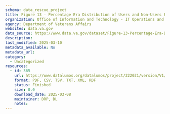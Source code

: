```yaml
---
schema: data_rescue_project 
title: Figure 13 - Percentage Era Distribution of Users and Non-Users FY2018 - Females
organization: Office of Information and Technology - IT Operations and Services (ITOPS)
agency: Department of Veterans Affairs
websites: data.va.gov
data_source: https://www.data.va.gov/dataset/Figure-13-Percentage-Era-Distribution-of-Users-and/us7y-sjad
description: 
last_modified: 2025-03-10
metadata_available: No
metadata_url: 
category:
  - Uncategorized
resources:
  - id: 365
    url: https://www.datalumos.org/datalumos/project/222021/version/V1/view
    format: PDF, CSV, TSV, TXT, XML, RDF
    status: Finished
    size: 0.0
    download_date: 2025-03-08
    maintainer: DRP, DL
    notes: 
---
```

